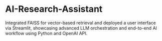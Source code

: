 # AI-Research-Assistant
Integrated FAISS for vector-based retrieval and deployed a user interface via Streamlit, showcasing advanced LLM orchestration and end-to-end AI workflow using Python and OpenAI API.
